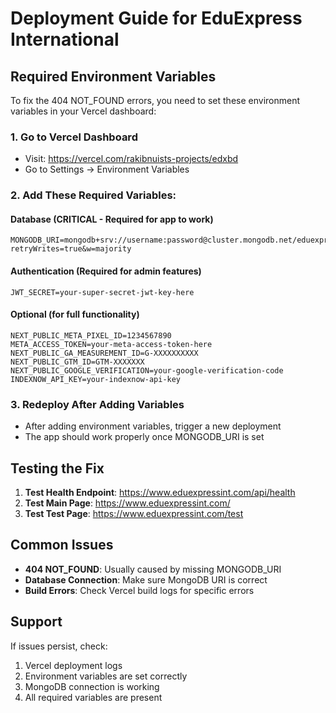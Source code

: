 # Deployment Guide for EduExpress International

## Required Environment Variables

To fix the 404 NOT_FOUND errors, you need to set these environment variables in your Vercel dashboard:

### 1. Go to Vercel Dashboard
- Visit: https://vercel.com/rakibnuists-projects/edxbd
- Go to Settings → Environment Variables

### 2. Add These Required Variables:

#### Database (CRITICAL - Required for app to work)
```
MONGODB_URI=mongodb+srv://username:password@cluster.mongodb.net/eduexpressint?retryWrites=true&w=majority
```

#### Authentication (Required for admin features)
```
JWT_SECRET=your-super-secret-jwt-key-here
```

#### Optional (for full functionality)
```
NEXT_PUBLIC_META_PIXEL_ID=1234567890
META_ACCESS_TOKEN=your-meta-access-token-here
NEXT_PUBLIC_GA_MEASUREMENT_ID=G-XXXXXXXXXX
NEXT_PUBLIC_GTM_ID=GTM-XXXXXXX
NEXT_PUBLIC_GOOGLE_VERIFICATION=your-google-verification-code
INDEXNOW_API_KEY=your-indexnow-api-key
```

### 3. Redeploy After Adding Variables
- After adding environment variables, trigger a new deployment
- The app should work properly once MONGODB_URI is set

## Testing the Fix

1. **Test Health Endpoint**: https://www.eduexpressint.com/api/health
2. **Test Main Page**: https://www.eduexpressint.com/
3. **Test Test Page**: https://www.eduexpressint.com/test

## Common Issues

- **404 NOT_FOUND**: Usually caused by missing MONGODB_URI
- **Database Connection**: Make sure MongoDB URI is correct
- **Build Errors**: Check Vercel build logs for specific errors

## Support

If issues persist, check:
1. Vercel deployment logs
2. Environment variables are set correctly
3. MongoDB connection is working
4. All required variables are present
